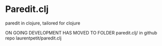 # Paredit.clj

paredit in clojure, tailored for clojure

ON GOING DEVELOPMENT HAS MOVED TO FOLDER paredit.clj/ in github repo laurentpetit/paredit.clj
